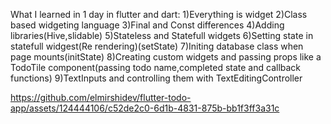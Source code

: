 What I learned in 1 day in flutter and dart:
1)Everything is widget
2)Class based widgeting language
3)Final and Const differences
4)Adding libraries(Hive,slidable)
5)Stateless and Statefull widgets
6)Setting state in statefull widgest(Re rendering)(setState)
7)Initing database class when page mounts(initState)
8)Creating custom widgets and passing props like a TodoTile component(passing todo name,completed state and callback functions)
9)TextInputs and controlling them with TextEditingController

https://github.com/elmirshidev/flutter-todo-app/assets/124444106/c52de2c0-6d1b-4831-875b-bb1f3ff3a31c

